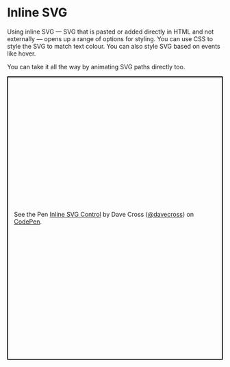 # Inline SVG  
  
Using inline SVG — SVG that is pasted or added directly in HTML and not externally — opens up a range of options for styling. You can use CSS to style the SVG to match text colour. You can also style SVG based on events like hover.  

You can take it all the way by animating SVG paths directly too.

<p class="codepen" data-height="661" data-theme-id="0" data-default-tab="result" data-user="davecross" data-slug-hash="f1a4fe861b7f693481fbc1aaca50eec3" style="height: 661px; box-sizing: border-box; display: flex; align-items: center; justify-content: center; border: 2px solid black; margin: 1em 0; padding: 1em;" data-pen-title="Inline SVG Control">
  <span>See the Pen <a href="https://codepen.io/davecross/pen/f1a4fe861b7f693481fbc1aaca50eec3/">
  Inline SVG Control</a> by Dave Cross (<a href="https://codepen.io/davecross">@davecross</a>)
  on <a href="https://codepen.io">CodePen</a>.</span>
</p>

<codepen/>
